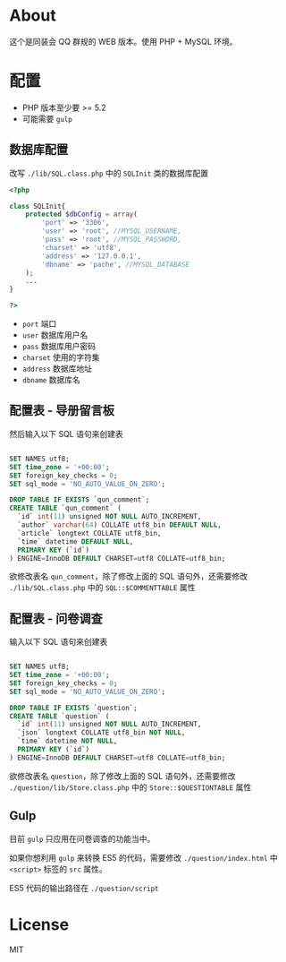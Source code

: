 # About

这个是同装会 QQ 群规的 WEB 版本。使用 PHP + MySQL 环境。

# 配置

 - PHP 版本至少要 >= 5.2
 - 可能需要 `gulp`

## 数据库配置

改写 `./lib/SQL.class.php` 中的 `SQLInit` 类的数据库配置

```PHP
<?php

class SQLInit{
	protected $dbConfig = array(
		'port' => '3306',
		'user' => 'root', //MYSQL_USERNAME,
		'pass' => 'root', //MYSQL_PASSWORD,
		'charset' => 'utf8',
		'address' => '127.0.0.1',
		'dbname' => 'pache', //MYSQL_DATABASE
	);
	...
}

?>
```
 - `port` 端口
 - `user` 数据库用户名
 - `pass` 数据库用户密码
 - `charset` 使用的字符集
 - `address` 数据库地址
 - `dbname` 数据库名


## 配置表 - 导册留言板

然后输入以下 SQL 语句来创建表

```SQL

SET NAMES utf8;
SET time_zone = '+00:00';
SET foreign_key_checks = 0;
SET sql_mode = 'NO_AUTO_VALUE_ON_ZERO';

DROP TABLE IF EXISTS `qun_comment`;
CREATE TABLE `qun_comment` (
  `id` int(11) unsigned NOT NULL AUTO_INCREMENT,
  `author` varchar(64) COLLATE utf8_bin DEFAULT NULL,
  `article` longtext COLLATE utf8_bin,
  `time` datetime DEFAULT NULL,
  PRIMARY KEY (`id`)
) ENGINE=InnoDB DEFAULT CHARSET=utf8 COLLATE=utf8_bin;

```

欲修改表名 `qun_comment`，除了修改上面的 SQL 语句外，还需要修改 `./lib/SQL.class.php` 中的 `SQL::$COMMENTTABLE` 属性


## 配置表 - 问卷调查

输入以下 SQL 语句来创建表

```SQL

SET NAMES utf8;
SET time_zone = '+00:00';
SET foreign_key_checks = 0;
SET sql_mode = 'NO_AUTO_VALUE_ON_ZERO';

DROP TABLE IF EXISTS `question`;
CREATE TABLE `question` (
  `id` int(11) unsigned NOT NULL AUTO_INCREMENT,
  `json` longtext COLLATE utf8_bin NOT NULL,
  `time` datetime NOT NULL,
  PRIMARY KEY (`id`)
) ENGINE=InnoDB DEFAULT CHARSET=utf8 COLLATE=utf8_bin;

```

欲修改表名 `question`，除了修改上面的 SQL 语句外，还需要修改 `./question/lib/Store.class.php` 中的 `Store::$QUESTIONTABLE` 属性


## Gulp

目前 `gulp` 只应用在问卷调查的功能当中。

如果你想利用 `gulp` 来转换 ES5 的代码，需要修改 `./question/index.html` 中 `<script>` 标签的 `src` 属性。

ES5 代码的输出路径在 `./question/script`


# License

MIT

